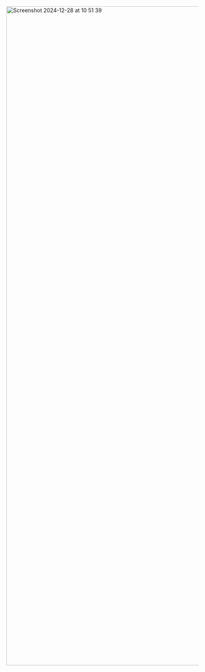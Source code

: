 <img width="1728" alt="Screenshot 2024-12-28 at 10 51 39" src="https://github.com/user-attachments/assets/6f0deb9f-3146-41a1-a1cb-08773927ec01" />

